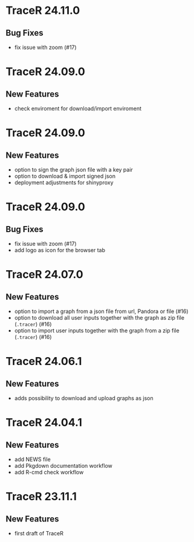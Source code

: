 # TraceR 24.11.0

## Bug Fixes

- fix issue with zoom (#17)

# TraceR 24.09.0

## New Features

- check enviroment for download/import enviroment

# TraceR 24.09.0

## New Features

- option to sign the graph json file with a key pair
- option to download & import signed json
- deployment adjustments for shinyproxy

# TraceR 24.09.0

## Bug Fixes

- fix issue with zoom (#17)
- add logo as icon for the browser tab

# TraceR 24.07.0

## New Features

- option to import a graph from a json file from url, Pandora or file (#16)
- option to download all user inputs together with the graph as zip file (`.tracer`) (#16)
- option to import user inputs together with the graph from a zip file (`.tracer`) (#16)

# TraceR 24.06.1

## New Features

- adds possibility to download and upload graphs as json

# TraceR 24.04.1

## New Features

- add NEWS file
- add Pkgdown documentation workflow
- add R-cmd check workflow


# TraceR 23.11.1

## New Features

- first draft of TraceR

